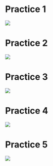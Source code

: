 # Practice 1
<img src="/home/nop/cis106/weekReports/wr6/practice 1">

# Practice 2
<img src="/home/nop/cis106/weekReports/wr6/practice 2">

# Practice 3
<img src="/home/nop/cis106/weekReports/wr6/practice 3">

# Practice 4
<img src="/home/nop/cis106/weekReports/wr6/Practice 4">

# Practice 5
<img src="/home/nop/cis106/weekReports/wr6/practice 5">
